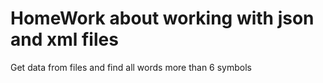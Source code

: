 # HomeWork about working with json and xml files 
Get data from files and find all words more than 6 symbols
